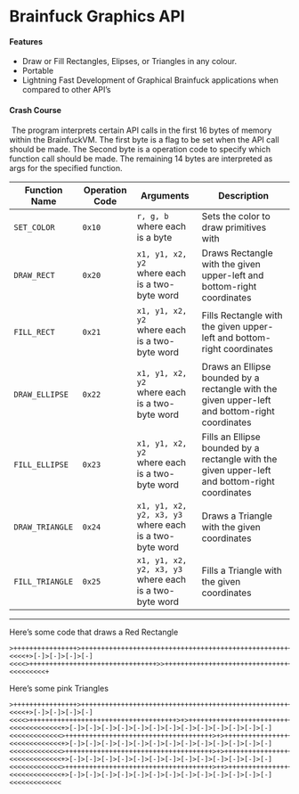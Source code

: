 # Brainfuck Graphics API

#### Features 

- Draw or Fill Rectangles, Elipses, or Triangles in any colour.
- Portable 
- Lightning Fast Development of Graphical Brainfuck applications when compared to other API’s 

#### Crash Course

​	The program interprets certain API calls in the first 16 bytes of memory within the BrainfuckVM. The first byte is a flag to be set when the API call should be made. The Second byte is a operation code to specify which function call should be made. The remaining 14 bytes are interpreted as args for the specified function. 

| Function Name   | Operation Code | Arguments                                                   | Description                                                  |
| --------------- | -------------- | ----------------------------------------------------------- | ------------------------------------------------------------ |
| `SET_COLOR`     | `0x10`         | `r, g, b` <br />where each is a byte                        | Sets the color to draw primitives with                       |
| `DRAW_RECT`     | `0x20`         | `x1, y1, x2, y2`<br />where each is a two-byte word         | Draws Rectangle with the given upper-left and bottom-right coordinates |
| `FILL_RECT`     | `0x21`         | `x1, y1, x2, y2`<br />where each is a two-byte word         | Fills Rectangle with the given upper-left and bottom-right coordinates |
| `DRAW_ELLIPSE`  | `0x22`         | `x1, y1, x2, y2`<br />where each is a two-byte word         | Draws an Ellipse bounded by a rectangle with the given upper-left and bottom-right coordinates |
| `FILL_ELLIPSE`  | `0x23`         | `x1, y1, x2, y2`<br />where each is a two-byte word         | Fills an Ellipse bounded by a rectangle with the given upper-left and bottom-right coordinates |
| `DRAW_TRIANGLE` | `0x24`         | `x1, y1, x2, y2, x3, y3`<br />where each is a two-byte word | Draws a Triangle with the given coordinates                  |
| `FILL_TRIANGLE` | `0x25`         | `x1, y1, x2, y2, x3, y3`<br />where each is a two-byte word | Fills a Triangle with the given coordinates                  |



---

Here’s some code that draws a Red Rectangle 

```brainfuck
>++++++++++++++++>+++++++++++++++++++++++++++++++++++++++++++++++++++++++++++++++++++++++++++++++++++++++++++++++++++++++++++++++++++++++++++++++++++++++++++++++++++++++++++++++++++++++++++++++++++++++++++++++++++++++++++++++++++++++++++++++++++++++++++++++++++++++++++++++>><<<<+>[-]>[-]>[-]>[-]<<<<>++++++++++++++++++++++++++++++++>>++++++++++++++++++++++++++++++++++++++++++++++++++>>++++++++++++++++++++++++++++++++++++++++++++++++++++++++++++++++++++++++++++++++++++++++++++++++++++>>++++++++++++++++++++++++++++++++++++++++++++++++++++++++++++++++++++++++++++++++++++++++++++++++++++++++++++++++++++++++++++++++++++++++++++++++++++++++++++++++++++++++++++++++++++++++++++++++++++++++>>++++++++++++++++++++++++++++++++++++++++++++++++++++++++++++++++++++++++++++++++++++++++++++++++++++++++++++++++++++++++++++++++++++++++++++++++++++++++++++++++++++++++++++++++++++++++++++++++++++++++<<<<<<<<<+
```

Here’s some pink Triangles

```
>++++++++++++++++>++++++++++++++++++++++++++++++++++++++++++++++++++++++++++++++++++++++++++++++++++++++++++++++++++++++++++++++++++++++++++++++++++++++++++++++++++++++++++++++++++++++++++++++++++++++++++++++++++++++++++++++++++++++++++++++++++++++++>+++++++++++++++++++++++++++++++++++++++++++++++++++++++++++++++++++++++++++++++++++++++++++++++++++++++++++++++++++++++++++++++++++++++++++++++++++++++++++>++++++++++++++++++++++++++++++++++++++++++++++++++++++++++++++++++++++++++++++++++++++++++++++++++++++++++++++++++++++++++++++++++++++++++++++++++++++++++++++++++++++++++++++++++++++++++++++++<<<<+>[-]>[-]>[-]>[-]<<<<>+++++++++++++++++++++++++++++++++++++>+>++++++++++++++++++++++++++++++++++++++++++++++++++++++++++++++++++++++++++++++++++++++++++++++++++++++++++++++++++++++++++++++++++++++++++++++++++++++++++++++++++++++++++++++++++++++++++++++++++++++++++++++++++++++++++++++++++++++++++++++++++++>>++++++++++++++++++++++++++++++++++++++++++++++++++++++++++++++++++++++++++++++++++++++++++++++++++++++++++++++++++++++++++++++++++++++++++++++++++++++++++++++++++++++++++++++++++++++++++++++++++++++++++++++++++++++++++++++++++++++++++++++++++++++++++>++>++++++++++++++++++++++++++++++++++++++>>++++++++++++++++++++++++++++++++++++++++++++++++++++++++++++++++++++++++++++++++++++++++++++++++++++++++++++++++++++++++++++++++++++++++++++++++++++++++++++++++++++++++++++++++++++++++++++++++++++++++++++++++++++++++++++++++++++++++++++++++++++++++++>++>+++++++++++++>+>++++++++++++++++++++++++++++++++++++++++++++++++++++++++++++++++++++++++++++++++++++++++++++++++++++++++++++++++++++++++++++++++++++++++++++++++<<<<<<<<<<<<<+>[-]>[-]>[-]>[-]>[-]>[-]>[-]>[-]>[-]>[-]>[-]>[-]>[-]<<<<<<<<<<<<<>+++++++++++++++++++++++++++++++++++++>+>++++++++++++++++++++++++++++++++++++++++++++++++++++++++++++++++++++++++++++++++++++++++++++++++++++++++++++++++++++++++++++++++++++++++++++++++++++++++++++++++++++++++++++++++++++++++++++++++++++++++++++++++++++++++++++++++++++++++++++++++++++>>++++++++++++++++++++++++++++++++++++++++++++++++++++++++++++++++++++++++++++++++++++++++++++++++++++++++++++++++++++++++++++++++++++++++++++++++++++++++++++++++++++++++++++++++++++++++++++++++++++++++>++>++++++++++++++++++++++++++++++++++++++>>++++++++++++++++++++++++++++++++++++++++++++++++++++++++++++++++++++++++++++++++++++++++++++++++++++++++++++++++++++++++++++++++++++++++++++++++++++++++++++++++++++++++++++++++++++++++++++++++++++++++>++>+++++++++++++>>++++++++++++++++++++++++++++++++++++++++++++++++++<<<<<<<<<<<<<+>[-]>[-]>[-]>[-]>[-]>[-]>[-]>[-]>[-]>[-]>[-]>[-]>[-]<<<<<<<<<<<<<>+++++++++++++++++++++++++++++++++++++>+>++++++++++++++++++++++++++++++++++++++++++++++++++++++++++++++++++++++++++++++++++++++++++++++++++++++++++++++++++++++++++++++++++++++++++++++++++++++++++++++++++++++++++++++++++++++++++++++++++++++++++++++++++++++++++++++++++++++++++++++++++++>>++++++++++++++++++++++++++++++++++++++++++++++++++++++++++++++++++++++++++++++++++++++++++++++++++++++++++++++++++++++++++++++++++++++++++++++++++++++++++++++++++++++++++++++++++++++++++++++++++++++++>+>++++++++++++++++++++++++++++++++++++++++++++++++++++++++++++++++++++++++++++++++++++++++++++++++++++++++++++++++++++++++++++++++++++++++++++++++++++++++++++++++++++++++++++++++++++++++++++++++++++++++++++++++++++++++++++++++++++++++++++++++++++>>++++++++++++++++++++++++++++++++++++++++++++++++++++++++++++++++++++++++++++++++++++++++++++++++++++++++++++++++++++++++++++++++++++++++++++++++++++++++++++++++++++++++++++++++++++++++++++++++++++++++++++++++++++++++++++++++++++++++++++++++++++++++++>+>+++++++++++++++++++++++++++++++++++++++++++++++++++++++++++++++++++++>>+++++++++++++++++++++++++++++++++++++++++++++++++++++++++++++++++++++++++++++++++++++++++++++++++++++++++++++++++++++++++++++++++++++++++++++++++++++++++++++++++++++++++++++++++++++++++++++++++++++++++++++++++++++++++++++++++<<<<<<<<<<<<<+>[-]>[-]>[-]>[-]>[-]>[-]>[-]>[-]>[-]>[-]>[-]>[-]>[-]<<<<<<<<<<<<<>+++++++++++++++++++++++++++++++++++++>++>++++++++++++++++++++++++++++++++++++++>>++++++++++++++++++++++++++++++++++++++++++++++++++++++++++++++++++++++++++++++++++++++++++++++++++++++++++++++++++++++++++++++++++++++++++++++++++++++++++++++++++++++++++++++++++++++++++++++++++++++++>++>++++++++++++++++++++++++++++++++++++++>>++++++++++++++++++++++++++++++++++++++++++++++++++++++++++++++++++++++++++++++++++++++++++++++++++++++++++++++++++++++++++++++++++++++++++++++++++++++++++++++++++++++++++++++++++++++++++++++++++++++++++++++++++++++++++++++++++++++++++++++++++++++++++>++>+++++++++++++++++++++++++++++++++++++++++++++++++++++++++++++++++++++++++++++++++++++++++++++++++++++++++++++++++++++++++++++++++++++++++++++++++++++++++++++++++++++++++++++++++++++++++++++++++++++++++++++++++++++>>+++++++++++++++++++++++++++++++++++++++++++++++++++++++++++++++++++++++++++++++++++++++++++++++++++++++++++++++++++++++++++++++++++++++++++++++++++++++++++++++++++++++++++++++++++++++++++++++++++++++++++++++++++++++++++++++++<<<<<<<<<<<<<+>[-]>[-]>[-]>[-]>[-]>[-]>[-]>[-]>[-]>[-]>[-]>[-]>[-]<<<<<<<<<<<<<
```

